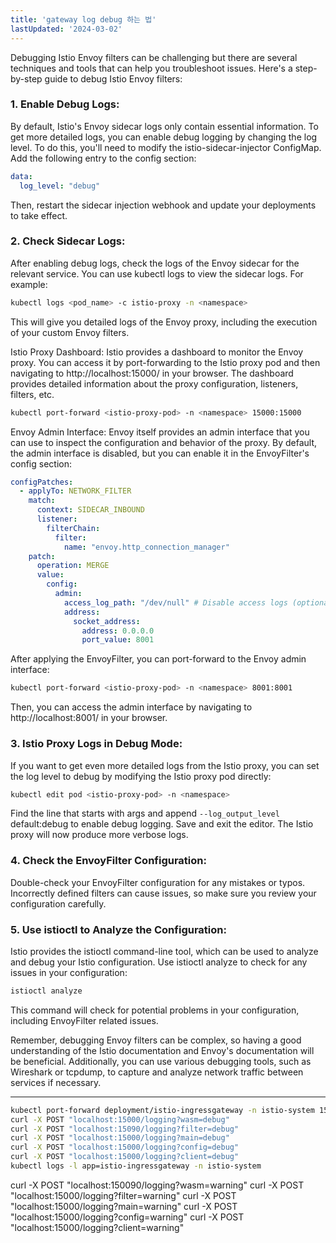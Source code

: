 ```yaml
---
title: 'gateway log debug 하는 법'
lastUpdated: '2024-03-02'
---
```


Debugging Istio Envoy filters can be challenging but there are several techniques and tools that can help you troubleshoot issues. Here's a step-by-step guide to debug Istio Envoy filters:

### 1. Enable Debug Logs:
By default, Istio's Envoy sidecar logs only contain essential information. To get more detailed logs, you can enable debug logging by changing the log level. To do this, you'll need to modify the istio-sidecar-injector ConfigMap. Add the following entry to the config section:

```yaml
data:
  log_level: "debug"
```

Then, restart the sidecar injection webhook and update your deployments to take effect.

### 2. Check Sidecar Logs:

After enabling debug logs, check the logs of the Envoy sidecar for the relevant service. You can use kubectl logs to view the sidecar logs. For example:

```bash
kubectl logs <pod_name> -c istio-proxy -n <namespace>
```

This will give you detailed logs of the Envoy proxy, including the execution of your custom Envoy filters.

Istio Proxy Dashboard: Istio provides a dashboard to monitor the Envoy proxy. You can access it by port-forwarding to the Istio proxy pod and then navigating to http://localhost:15000/ in your browser. The dashboard provides detailed information about the proxy configuration, listeners, filters, etc.

```bash
kubectl port-forward <istio-proxy-pod> -n <namespace> 15000:15000
```

Envoy Admin Interface: Envoy itself provides an admin interface that you can use to inspect the configuration and behavior of the proxy. By default, the admin interface is disabled, but you can enable it in the EnvoyFilter's config section:

```yaml
configPatches:
  - applyTo: NETWORK_FILTER
    match:
      context: SIDECAR_INBOUND
      listener:
        filterChain:
          filter:
            name: "envoy.http_connection_manager"
    patch:
      operation: MERGE
      value:
        config:
          admin:
            access_log_path: "/dev/null" # Disable access logs (optional)
            address:
              socket_address:
                address: 0.0.0.0
                port_value: 8001
```

After applying the EnvoyFilter, you can port-forward to the Envoy admin interface:

```bash
kubectl port-forward <istio-proxy-pod> -n <namespace> 8001:8001
```

Then, you can access the admin interface by navigating to http://localhost:8001/ in your browser.

### 3. Istio Proxy Logs in Debug Mode:

If you want to get even more detailed logs from the Istio proxy, you can set the log level to debug by modifying the Istio proxy pod directly:

```bash
kubectl edit pod <istio-proxy-pod> -n <namespace>
```

Find the line that starts with args and append `--log_output_level` default:debug to enable debug logging. Save and exit the editor. The Istio proxy will now produce more verbose logs.

### 4. Check the EnvoyFilter Configuration:

Double-check your EnvoyFilter configuration for any mistakes or typos. Incorrectly defined filters can cause issues, so make sure you review your configuration carefully.

### 5. Use istioctl to Analyze the Configuration:

Istio provides the istioctl command-line tool, which can be used to analyze and debug your Istio configuration. Use istioctl analyze to check for any issues in your configuration:

```bash
istioctl analyze
```

This command will check for potential problems in your configuration, including EnvoyFilter related issues.

Remember, debugging Envoy filters can be complex, so having a good understanding of the Istio documentation and Envoy's documentation will be beneficial. Additionally, you can use various debugging tools, such as Wireshark or tcpdump, to capture and analyze network traffic between services if necessary.

---

```bash
kubectl port-forward deployment/istio-ingressgateway -n istio-system 15000
curl -X POST "localhost:15000/logging?wasm=debug"
curl -X POST "localhost:15090/logging?filter=debug"
curl -X POST "localhost:15000/logging?main=debug"
curl -X POST "localhost:15000/logging?config=debug"
curl -X POST "localhost:15000/logging?client=debug"
kubectl logs -l app=istio-ingressgateway -n istio-system
```

curl -X POST "localhost:150090/logging?wasm=warning"
curl -X POST "localhost:15000/logging?filter=warning"
curl -X POST "localhost:15000/logging?main=warning"
curl -X POST "localhost:15000/logging?config=warning"
curl -X POST "localhost:15000/logging?client=warning"